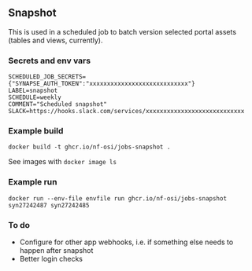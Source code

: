 ## Snapshot

This is used in a scheduled job to batch version selected portal assets (tables and views, currently). 

### Secrets and env vars

```
SCHEDULED_JOB_SECRETS={"SYNAPSE_AUTH_TOKEN":"xxxxxxxxxxxxxxxxxxxxxxxxxxxx"}
LABEL=snapshot
SCHEDULE=weekly
COMMENT="Scheduled snapshot"
SLACK=https://hooks.slack.com/services/xxxxxxxxxxxxxxxxxxxxxxxxxxxx
```

### Example build

`docker build -t ghcr.io/nf-osi/jobs-snapshot .`

See images with `docker image ls`

### Example run 

`docker run --env-file envfile run ghcr.io/nf-osi/jobs-snapshot syn27242487 syn27242485`

### To do

- Configure for other app webhooks, i.e. if something else needs to happen after snapshot
- Better login checks

